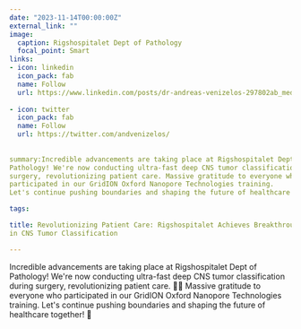 ```yaml
---
date: "2023-11-14T00:00:00Z"
external_link: ""
image:
  caption: Rigshospitalet Dept of Pathology
  focal_point: Smart
links:
- icon: linkedin
  icon_pack: fab
  name: Follow
  url: https://www.linkedin.com/posts/dr-andreas-venizelos-297802ab_medicalinnovation-cnsresearch-teamwork-activity-7182043471141060608-PMmO?utm_source=share&utm_medium=member_desktop
  
- icon: twitter
  icon_pack: fab
  name: Follow
  url: https://twitter.com/andvenizelos/
  
  
summary:Incredible advancements are taking place at Rigshospitalet Dept of 
Pathology! We're now conducting ultra-fast deep CNS tumor classification post 
surgery, revolutionizing patient care. Massive gratitude to everyone who 
participated in our GridION Oxford Nanopore Technologies training. 
Let's continue pushing boundaries and shaping the future of healthcare together!

tags:

title: Revolutionizing Patient Care: Rigshospitalet Achieves Breakthrough 
in CNS Tumor Classification

---
```



Incredible advancements are taking place at Rigshospitalet Dept of Pathology!
We're now conducting ultra-fast deep CNS tumor classification during surgery, 
revolutionizing patient care. 🧠💥
Massive gratitude to everyone who participated in our GridION Oxford 
Nanopore Technologies training. Let's continue pushing boundaries 
and shaping the future of healthcare together! 💪

